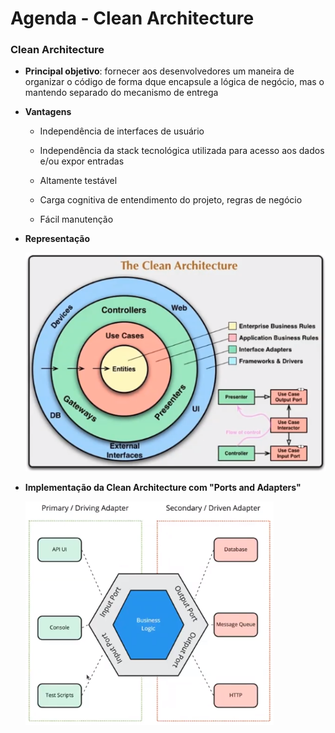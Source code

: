 # Agenda - Clean Architecture

### Clean Architecture

* **Principal objetivo**: fornecer aos desenvolvedores um maneira de organizar o código de forma dque encapsule a lógica de negócio, mas  o mantendo separado do mecanismo de entrega

* **Vantagens**

  * Independência de interfaces de usuário

  * Independência da stack tecnológica utilizada para acesso aos dados e/ou expor entradas

  * Altamente testável

  * Carga cognitiva de entendimento do projeto, regras de negócio

  * Fácil manutenção

* **Representação**

  ![](./assets/representacao-clean-architecture.png)

* **Implementação da Clean Architecture com "Ports and Adapters"**

  ![](./assets/implementacao-da-clean-architecture-com-ports-and-adapters.png)